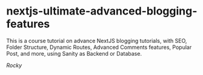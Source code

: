 # nextjs-ultimate-advanced-blogging-features
This is a course tutorial on advance NextJS blogging tutorials, with SEO, Folder Structure, Dynamic Routes, Advanced Comments features, Popular Post, and more, using Sanity as Backend or Database.

_Rocky_
